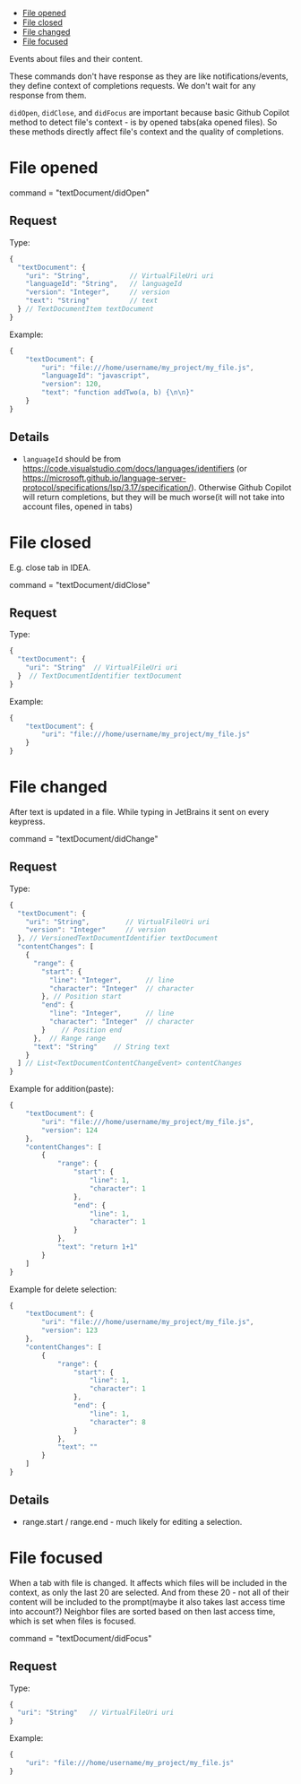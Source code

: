 * [File opened](#file-opened)
* [File closed](#file-closed)
* [File changed](#file-changed)
* [File focused](#file-focused)


Events about files and their content.

These commands don't have response as they are like notifications/events, they define context of completions requests. We don't wait for any response from them.

`didOpen`, `didClose`, and `didFocus` are important because basic Github Copilot method to detect file's context - is by opened tabs(aka opened files). So these methods directly affect file's context and the quality of completions.

# File opened

command = "textDocument/didOpen"

## Request

Type:
```javascript
{
  "textDocument": {
    "uri": "String",          // VirtualFileUri uri
    "languageId": "String",   // languageId
    "version": "Integer",     // version
    "text": "String"          // text
  } // TextDocumentItem textDocument
}
```

Example:
```javascript
{
    "textDocument": {
        "uri": "file:///home/username/my_project/my_file.js",
        "languageId": "javascript",
        "version": 120,
        "text": "function addTwo(a, b) {\n\n}"
    }
}
```

## Details

* `languageId` should be from https://code.visualstudio.com/docs/languages/identifiers (or https://microsoft.github.io/language-server-protocol/specifications/lsp/3.17/specification/). Otherwise Github Copilot will return completions, but they will be much worse(it will not take into account files, opened in tabs)


# File closed

E.g. close tab in IDEA.

command = "textDocument/didClose"

## Request

Type:
```javascript
{
  "textDocument": {
    "uri": "String"  // VirtualFileUri uri
  }  // TextDocumentIdentifier textDocument
}
```

Example:
```javascript
{
    "textDocument": {
        "uri": "file:///home/username/my_project/my_file.js"
    }
}
```

# File changed


After text is updated in a file. While typing in JetBrains it sent on every keypress.

command = "textDocument/didChange"

## Request

Type:
```javascript
{
  "textDocument": {
    "uri": "String",         // VirtualFileUri uri
    "version": "Integer"     // version
  }, // VersionedTextDocumentIdentifier textDocument
  "contentChanges": [
    {
      "range": {
        "start": {
          "line": "Integer",      // line
          "character": "Integer"  // character
        }, // Position start
        "end": {
          "line": "Integer",      // line
          "character": "Integer"  // character
        }    // Position end
      },  // Range range
      "text": "String"    // String text
    }
  ] // List<TextDocumentContentChangeEvent> contentChanges
}
```

Example for addition(paste):
```javascript
{
    "textDocument": {
        "uri": "file:///home/username/my_project/my_file.js",
        "version": 124
    },
    "contentChanges": [
        {
            "range": {
                "start": {
                    "line": 1,
                    "character": 1
                },
                "end": {
                    "line": 1,
                    "character": 1
                }
            },
            "text": "return 1+1"
        }
    ]
}
```


Example for delete selection:
```javascript
{
    "textDocument": {
        "uri": "file:///home/username/my_project/my_file.js",
        "version": 123
    },
    "contentChanges": [
        {
            "range": {
                "start": {
                    "line": 1,
                    "character": 1
                },
                "end": {
                    "line": 1,
                    "character": 8
                }
            },
            "text": ""
        }
    ]
}
```

## Details

* range.start / range.end - much likely for editing a selection.


# File focused

When a tab with file is changed. It affects which files will be included in the context, as only the last 20 are selected. And from these 20 - not all of their content will be included to the prompt(maybe it also takes last access time into account?)
Neighbor files are sorted based on then last access time, which is set when files is focused.

command = "textDocument/didFocus"

## Request

Type:
```javascript
{
  "uri": "String"   // VirtualFileUri uri
}
```

Example:
```javascript
{
    "uri": "file:///home/username/my_project/my_file.js"
}
```
